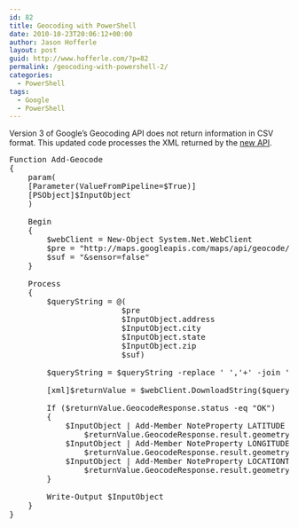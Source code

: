 ```yaml
---
id: 82
title: Geocoding with PowerShell
date: 2010-10-23T20:06:12+00:00
author: Jason Hofferle
layout: post
guid: http://www.hofferle.com/?p=82
permalink: /geocoding-with-powershell-2/
categories:
  - PowerShell
tags:
  - Google
  - PowerShell
---
```

Version 3 of Google&#8217;s Geocoding API does not return information in CSV format. This updated code processes the XML returned by the [new API](http://code.google.com/apis/maps/documentation/geocoding/).

<pre class="lang:powershell decode:true">Function Add-Geocode
{
    param(
    [Parameter(ValueFromPipeline=$True)]
    [PSObject]$InputObject
    )

    Begin
    {
        $webClient = New-Object System.Net.WebClient
        $pre = "http://maps.googleapis.com/maps/api/geocode/xml?address="
        $suf = "&sensor=false"
    }

    Process
    {
        $queryString = @(
                        $pre
                        $InputObject.address
                        $InputObject.city
                        $InputObject.state
                        $InputObject.zip
                        $suf)

        $queryString = $queryString -replace &#039; &#039;,&#039;+&#039; -join &#039;+&#039;

        [xml]$returnValue = $webClient.DownloadString($queryString)

        If ($returnValue.GeocodeResponse.status -eq "OK")
        {
            $InputObject | Add-Member NoteProperty LATITUDE `
                $returnValue.GeocodeResponse.result.geometry.location.lat
            $InputObject | Add-Member NoteProperty LONGITUDE `
                $returnValue.GeocodeResponse.result.geometry.location.lng
            $InputObject | Add-Member NoteProperty LOCATIONTYPE `
                $returnValue.GeocodeResponse.result.geometry.location_type
        }

        Write-Output $InputObject
    }
}
</pre>